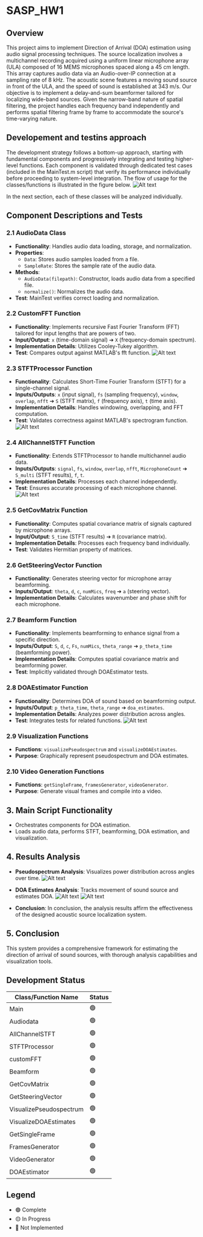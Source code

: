 # SASP_HW1

## Overview
This project aims to implement Direction of Arrival (DOA) estimation using audio signal processing techniques. The source localization involves a multichannel recording acquired using a uniform linear microphone array (ULA) composed of 16 MEMS microphones spaced along a 45 cm length. This array captures audio data via an Audio-over-IP connection at a sampling rate of 8 kHz. The acoustic scene features a moving sound source in front of the ULA, and the speed of sound is established at 343 m/s.
Our objective is to implement a delay-and-sum beamformer tailored for localizing wide-band sources. Given the narrow-band nature of spatial filtering, the project handles each frequency band independently and performs spatial filtering frame by frame to accommodate the source's time-varying nature. 

##	Developement and testins approach
The development strategy follows a bottom-up approach, starting with fundamental components and progressively integrating and testing higher-level functions. Each component is validated through dedicated test cases (included in the MainTest.m script) that verify its performance individually before proceeding to system-level integration.
The flow of usage for the classes/functions is illustrated in the figure below.
![Alt text](/ReadmeFiles/MainDiagram.png)

In the next section, each of these classes will be analyzed individually.

## Component Descriptions and Tests
### 2.1 AudioData Class
- **Functionality**: Handles audio data loading, storage, and normalization.
- **Properties**: 
  - `Data`: Stores audio samples loaded from a file.
  - `SampleRate`: Stores the sample rate of the audio data.
- **Methods**:
  - `AudioData(filepath)`: Constructor, loads audio data from a specified file.
  - `normalize()`: Normalizes the audio data.
- **Test**: MainTest verifies correct loading and normalization.

### 2.2 CustomFFT Function
- **Functionality**: Implements recursive Fast Fourier Transform (FFT) tailored for input lengths that are powers of two.
- **Input/Output**: `x` (time-domain signal) ➔ `X` (frequency-domain spectrum).
- **Implementation Details**: Utilizes Cooley-Tukey algorithm.
- **Test**: Compares output against MATLAB's fft function.
![Alt text](/ReadmeFiles/Test_FFT.png)

### 2.3 STFTProcessor Function
- **Functionality**: Calculates Short-Time Fourier Transform (STFT) for a single-channel signal.
- **Inputs/Outputs**: `x` (input signal), `fs` (sampling frequency), `window`, `overlap`, `nfft` ➔ `S` (STFT matrix), `f` (frequency axis), `t` (time axis).
- **Implementation Details**: Handles windowing, overlapping, and FFT computation.
- **Test**: Validates correctness against MATLAB's spectrogram function.
![Alt text](/ReadmeFiles/Test_STFT.png)

### 2.4 AllChannelSTFT Function
- **Functionality**: Extends STFTProcessor to handle multichannel audio data.
- **Inputs/Outputs**: `signal`, `fs`, `window`, `overlap`, `nfft`, `MicrophoneCount` ➔ `S_multi` (STFT results), `f`, `t`.
- **Implementation Details**: Processes each channel independently.
- **Test**: Ensures accurate processing of each microphone channel.
![Alt text](/ReadmeFiles/Test_AllChannelSTFT.png)

### 2.5 GetCovMatrix Function
- **Functionality**: Computes spatial covariance matrix of signals captured by microphone arrays.
- **Input/Output**: `S_time` (STFT results) ➔ `R` (covariance matrix).
- **Implementation Details**: Processes each frequency band individually.
- **Test**: Validates Hermitian property of matrices.

### 2.6 GetSteeringVector Function
- **Functionality**: Generates steering vector for microphone array beamforming.
- **Inputs/Output**: `theta`, `d`, `c`, `numMics`, `freq` ➔ `a` (steering vector).
- **Implementation Details**: Calculates wavenumber and phase shift for each microphone.
  
### 2.7 Beamform Function
- **Functionality**: Implements beamforming to enhance signal from a specific direction.
- **Inputs/Output**: `S`, `d`, `c`, `Fs`, `numMics`, `theta_range` ➔ `p_theta_time` (beamforming power).
- **Implementation Details**: Computes spatial covariance matrix and beamforming power.
- **Test**: Implicitly validated through DOAEstimator tests.

### 2.8 DOAEstimator Function
- **Functionality**: Determines DOA of sound based on beamforming output.
- **Inputs/Output**: `p_theta_time`, `theta_range` ➔ `doa_estimates`.
- **Implementation Details**: Analyzes power distribution across angles.
- **Test**: Integrates tests for related functions.
![Alt text](/ReadmeFiles/Test_DOAEstimator.png)


### 2.9 Visualization Functions
- **Functions**: `visualizePseudospectrum` and `visualizeDOAEstimates`.
- **Purpose**: Graphically represent pseudospectrum and DOA estimates.

### 2.10 Video Generation Functions
- **Functions**: `getSingleFrame`, `framesGenerator`, `videoGenerator`.
- **Purpose**: Generate visual frames and compile into a video.

## 3. Main Script Functionality
- Orchestrates components for DOA estimation.
- Loads audio data, performs STFT, beamforming, DOA estimation, and visualization.

## 4. Results Analysis
- **Pseudospectrum Analysis**: Visualizes power distribution across angles over time.
![Alt text](/ReadmeFiles/Pseudospectrum.png)
- **DOA Estimates Analysis**: Tracks movement of sound source and estimates DOA.
![Alt text](/ReadmeFiles/DOAs_over_time.png)
![Alt text](/ReadmeFiles/ArrowSequence.jpg)

- **Conclusion**: In conclusion, the analysis results affirm the effectiveness of the designed acoustic source localization system.

## 5. Conclusion
This system provides a comprehensive framework for estimating the direction of arrival of sound sources, with thorough analysis capabilities and visualization tools.



## Development Status

| Class/Function Name       | Status          |
|---------------------------|-----------------|
| Main                      | :green_circle:  |
| Audiodata                 | :green_circle:  |
| AllChannelSTFT            | :green_circle:  |
| STFTProcessor             | :green_circle:  |
| customFFT                 | :green_circle:  |
| Beamform                  | :green_circle:  |
| GetCovMatrix              | :green_circle:  |
| GetSteeringVector         | :green_circle:  |
| VisualizePseudospectrum   | :green_circle:  |
| VisualizeDOAEstimates     | :green_circle:  |
| GetSingleFrame            | :green_circle:  |
| FramesGenerator           | :green_circle:  |
| VideoGenerator            | :green_circle:  |
| DOAEstimator              | :green_circle:  |


## Legend

- :green_circle: Complete
- :yellow_circle: In Progress
- :red_circle: Not Implemented

